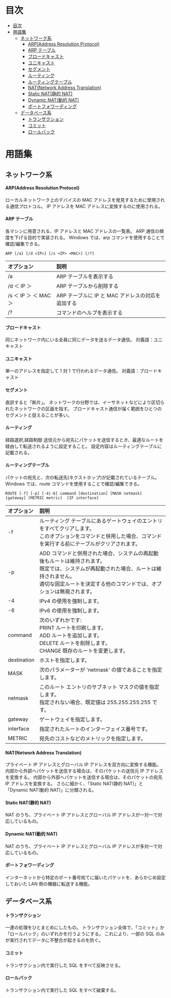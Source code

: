 # 目次

- [目次](#目次)
- [用語集](#用語集)
  - [ネットワーク系](#ネットワーク系)
    - [ARP(Address Resolution Protocol)](#arpaddress-resolution-protocol)
    - [ARP テーブル](#arp-テーブル)
    - [ブロードキャスト](#ブロードキャスト)
    - [ユニキャスト](#ユニキャスト)
    - [セグメント](#セグメント)
    - [ルーティング](#ルーティング)
    - [ルーティングテーブル](#ルーティングテーブル)
    - [NAT(Network Address Translation)](#natnetwork-address-translation)
    - [Static NAT(静的 NAT)](#static-nat静的-nat)
    - [Dynamic NAT(動的 NAT)](#dynamic-nat動的-nat)
    - [ポートフォワーディング](#ポートフォワーディング)
  - [データベース系](#データベース系)
    - [トランザクション](#トランザクション)
    - [コミット](#コミット)
    - [ロールバック](#ロールバック)

# 用語集

## ネットワーク系

#### ARP(Address Resolution Protocol)

ローカルネットワーク上のデバイスの MAC アドレスを発見するために使用される通信プロトコル。
IP アドレスを MAC アドレスに変換するのに使用される。

#### ARP テーブル

各マシンに用意される、IP アドレスと MAC アドレスの一覧表。
ARP 通信の頻度を下げる目的で実装される。
Windows では、arp コマンドを使用することで確認/編集できる。

```
ARP [/a] [/d <IP>] [/s <IP> <MAC>] [/?]
```

| オプション            | 説明                                              |
| :-------------------- | :------------------------------------------------ |
| /a                    | ARP テーブルを表示する                            |
| /d ＜ IP ＞           | ARP テーブルから削除する                          |
| /s ＜ IP ＞ ＜ MAC ＞ | ARP テーブルに IP と MAC アドレスの対応を追加する |
| /?                    | コマンドのヘルプを表示する                        |

#### ブロードキャスト

同じネットワーク内にいる全員に同じデータを送るデータ通信。
対義語：ユニキャスト

#### ユニキャスト

単一のアドレスを指定して 1 対 1 で行われるデータ通信。
対義語：ブロードキャスト

#### セグメント

直訳すると「断片」。
ネットワークの分野では、イーサネットなどにより区切られたネットワークの区画を指す。
ブロードキャスト通信が届く範囲をひとつのセグメントと捉えることが多い。

#### ルーティング

経路選択,経路制御
送信元から宛先にパケットを送信するとき、最適なルートを経由して転送されるように設定すること。
設定内容はルーティングテーブルに記載される。

#### ルーティングテーブル

パケットの宛先と、次の転送先(ネクストホップ)が記載されているテーブル。
Windows では、route コマンドを使用することで確認/編集できる。

```
ROUTE [-f] [-p] [-4|-6] command [destination] [MASK netmask]  [gateway] [METRIC metric]  [IF interface]
```

| オプション  | 説明                                                                                                                                                                                                                 |
| :---------- | :------------------------------------------------------------------------------------------------------------------------------------------------------------------------------------------------------------------- |
| -f          | ルーティング テーブルにあるゲートウェイのエントリをすべてクリアします。<br>このオプションをコマンドと併用した場合、コマンドを実行する前にテーブルがクリアされます。                                                  |
| -p          | ADD コマンドと併用された場合、システムの再起動後もルートは維持されます。<br>既定では、システムが再起動された場合、ルートは維持されません。<br>適切な固定ルートを決定する他のコマンドでは、オプションは無視されます。 |
| -4          | IPv4 の使用を強制します。                                                                                                                                                                                            |
| -6          | IPv6 の使用を強制します。                                                                                                                                                                                            |
| command     | 次のいずれかです:<br>PRINT ルートを印刷します。<br>ADD ルートを追加します。<br>DELETE ルートを削除します。<br>CHANGE 既存のルートを変更します。                                                                      |
| destination | ホストを指定します。                                                                                                                                                                                                 |
| MASK        | 次のパラメーターが 'netmask' の値であることを指定します。                                                                                                                                                            |
| netmask     | このルート エントリのサブネット マスクの値を指定します。<br>指定されない場合、既定値は 255.255.255.255 です。                                                                                                        |
| gateway     | ゲートウェイを指定します。                                                                                                                                                                                           |
| interface   | 指定されたルートのインターフェイス番号です。                                                                                                                                                                         |
| METRIC      | 宛先のコストなどのメトリックを指定します。                                                                                                                                                                           |

#### NAT(Network Address Translation)

プライベート IP アドレスとグローバル IP アドレスを双方向に変換する機能。
内部から外部へパケットを送信する場合は、そのパケットの送信元 IP アドレスを変換する。
内部から外部へパケットを送信する場合は、そのパケットの宛先 IP アドレスを変換する。
さらに細かく、「Static NAT(静的 NAT)」と「Dynamic NAT(動的 NAT)」に分類される。

#### Static NAT(静的 NAT)

NAT のうち、プライベート IP アドレスとグローバル IP アドレスが一対一で対応しているもの。

#### Dynamic NAT(動的 NAT)

NAT のうち、プライベート IP アドレスとグローバル IP アドレスが多対一で対応しているもの。

#### ポートフォワーディング

インターネットから特定のポート番号宛てに届いたパケットを、あらかじめ設定しておいた LAN 側の機器に転送する機能。

## データベース系

#### トランザクション

一連の処理をひとまとめにしたもの。
トランザクション全体で、「コミット」か「ロールバック」のいずれかを行うようにする。
これにより、一部の SQL のみが実行されてデータに不整合が起きるのを防ぐ。

#### コミット

トランザクション内で実行した SQL をすべて反映させる。

#### ロールバック

トランザクション内で実行した SQL をすべて破棄する。
